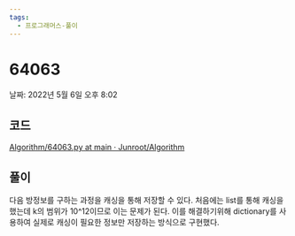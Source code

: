 ```yaml
---
tags:
  - 프로그래머스-풀이
---
```

# 64063

날짜: 2022년 5월 6일 오후 8:02

## 코드

[Algorithm/64063.py at main · Junroot/Algorithm](https://github.com/Junroot/Algorithm/blob/main/programmers/64063.py)

## 풀이

다음 방정보를 구하는 과정을 캐싱을 통해 저장할 수 있다. 처음에는 list를 통해 캐싱을 했는데 k의 범위가 10^12이므로 이는 문제가 된다. 이를 해결하기위해 dictionary를 사용하여 실제로 캐싱이 필요한 정보만 저장하는 방식으로 구현했다.